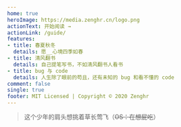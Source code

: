 ```yaml
---
home: true
heroImage: https://media.zenghr.cn/logo.png
actionText: 开始阅读 →
actionLink: /guide/
features:
- title: 春夏秋冬
  details: 愿__心境四季如春
- title: 清风翻书
  details: 自己提笔写书，不如清风翻书人看书
- title: bug 与 code
  details: 人生除了眼前的苟且，还有未知的 bug 和看不懂的 code
comment: false
single: true
footer: MIT Licensed | Copyright © 2020 Zenghr
---
```



> 这个少年的肩头想挑着草长莺飞（~~OS：在想屁吃~~）
